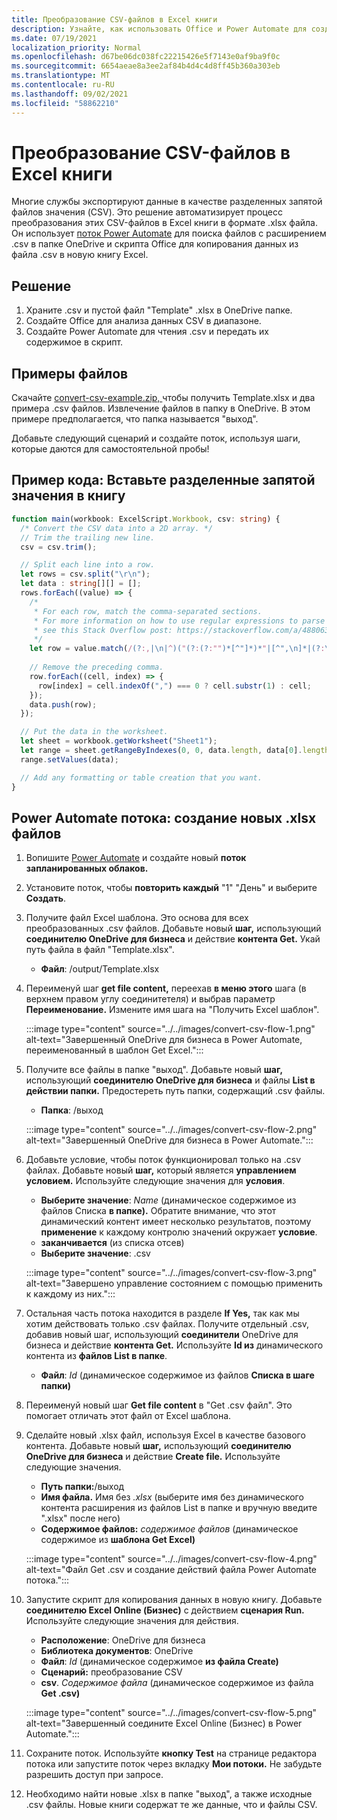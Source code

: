 ```yaml
---
title: Преобразование CSV-файлов в Excel книги
description: Узнайте, как использовать Office и Power Automate для создания .xlsx из .csv файлов.
ms.date: 07/19/2021
localization_priority: Normal
ms.openlocfilehash: d67be06dc038fc22215426e5f7143e0af9ba9f0c
ms.sourcegitcommit: 6654aeae8a3ee2af84b4d4c4d8ff45b360a303eb
ms.translationtype: MT
ms.contentlocale: ru-RU
ms.lasthandoff: 09/02/2021
ms.locfileid: "58862210"
---
```

# <a name="convert-csv-files-to-excel-workbooks"></a>Преобразование CSV-файлов в Excel книги

Многие службы экспортируют данные в качестве разделенных запятой файлов значения (CSV). Это решение автоматизирует процесс преобразования этих CSV-файлов в Excel книги в формате .xlsx файла. Он использует [поток Power Automate](https://flow.microsoft.com) для поиска файлов с расширением .csv в папке OneDrive и скрипта Office для копирования данных из файла .csv в новую книгу Excel.

## <a name="solution"></a>Решение

1. Храните .csv и пустой файл "Template" .xlsx в OneDrive папке.
1. Создайте Office для анализа данных CSV в диапазоне.
1. Создайте Power Automate для чтения .csv и передать их содержимое в скрипт.

## <a name="sample-files"></a>Примеры файлов

Скачайте <a href="https://github.com/OfficeDev/office-scripts-docs/blob/master/docs/resources/samples/convert-csv-example.zip?raw=true">convert-csv-example.zip, </a> чтобы получить Template.xlsx и два примера .csv файлов. Извлечение файлов в папку в OneDrive. В этом примере предполагается, что папка называется "выход".

Добавьте следующий сценарий и создайте поток, используя шаги, которые даются для самостоятельной пробы!

## <a name="sample-code-insert-comma-separated-values-into-a-workbook"></a>Пример кода: Вставьте разделенные запятой значения в книгу

```TypeScript
function main(workbook: ExcelScript.Workbook, csv: string) {
  /* Convert the CSV data into a 2D array. */
  // Trim the trailing new line.
  csv = csv.trim();

  // Split each line into a row.
  let rows = csv.split("\r\n");
  let data : string[][] = [];
  rows.forEach((value) => {
    /*
     * For each row, match the comma-separated sections.
     * For more information on how to use regular expressions to parse CSV files,
     * see this Stack Overflow post: https://stackoverflow.com/a/48806378/9227753
     */
    let row = value.match(/(?:,|\n|^)("(?:(?:"")*[^"]*)*"|[^",\n]*|(?:\n|$))/g);
    
    // Remove the preceding comma.
    row.forEach((cell, index) => {
      row[index] = cell.indexOf(",") === 0 ? cell.substr(1) : cell;
    });
    data.push(row);
  });

  // Put the data in the worksheet.
  let sheet = workbook.getWorksheet("Sheet1");
  let range = sheet.getRangeByIndexes(0, 0, data.length, data[0].length);
  range.setValues(data);

  // Add any formatting or table creation that you want.
}
```

## <a name="power-automate-flow-create-new-xlsx-files"></a>Power Automate потока: создание новых .xlsx файлов

1. Вопишите [Power Automate](https://flow.microsoft.com) и создайте новый **поток запланированных облаков.**
1. Установите поток, чтобы **повторить каждый** "1" "День" и выберите **Создать**.
1. Получите файл Excel шаблона. Это основа для всех преобразованных .csv файлов. Добавьте новый **шаг,** использующий **соединителю OneDrive для бизнеса** и действие **контента Get.** Укай путь файла в файл "Template.xlsx".
    * **Файл**: /output/Template.xlsx
1. Переименуй шаг **get file content,** переехав **в меню этого** шага (в верхнем правом углу соединитетеля) и выбрав параметр **Переименование.** Измените имя шага на "Получить Excel шаблон".

     :::image type="content" source="../../images/convert-csv-flow-1.png" alt-text="Завершенный OneDrive для бизнеса в Power Automate, переименованный в шаблон Get Excel.":::
1. Получите все файлы в папке "выход". Добавьте новый **шаг,** использующий **соединителю OneDrive для бизнеса** и файлы **List в действии папки.** Предостереть путь папки, содержащий .csv файлы.
    * **Папка**: /выход

    :::image type="content" source="../../images/convert-csv-flow-2.png" alt-text="Завершенный OneDrive для бизнеса в Power Automate.":::
1. Добавьте условие, чтобы поток функционировал только на .csv файлах. Добавьте новый **шаг,** который является **управлением условием.** Используйте следующие значения для **условия**.
    * **Выберите значение**: *Name* (динамическое содержимое из файлов Списка **в папке).** Обратите внимание, что этот динамический контент имеет несколько результатов, поэтому **применение**  к каждому контролю значений окружает **условие**.
    * **заканчивается** (из списка отсев)
    * **Выберите значение**: .csv

    :::image type="content" source="../../images/convert-csv-flow-3.png" alt-text="Завершено управление состоянием с помощью применить к каждому из них.":::
1. Остальная часть потока находится в разделе **If Yes,** так как мы хотим действовать только .csv файлах. Получите отдельный .csv, добавив новый  шаг, использующий **соединители** OneDrive для бизнеса и действие **контента Get.** Используйте **Id из** динамического контента из **файлов List в папке**.
    * **Файл**: *Id* (динамическое содержимое из файлов **Списка в шаге папки)**
1. Переименуй новый шаг **Get file content** в "Get .csv файл". Это помогает отличать этот файл от Excel шаблона.
1. Сделайте новый .xlsx файл, используя Excel в качестве базового контента. Добавьте новый **шаг,** использующий **соединителю OneDrive для бизнеса** и действие **Create file.** Используйте следующие значения.
    * **Путь папки:**/выход
    * **Имя файла.** Имя без *.xlsx* (выберите имя без динамического контента расширения из файлов List в папке и вручную введите ".xlsx" после него)  
    * **Содержимое файлов:** *содержимое файлов* (динамическое содержимое из **шаблона Get Excel)**

     :::image type="content" source="../../images/convert-csv-flow-4.png" alt-text="Файл Get .csv и создание действий файла Power Automate потока.":::
1. Запустите скрипт для копирования данных в новую книгу. Добавьте **соединителю Excel Online (Бизнес)** с действием **сценария Run.** Используйте следующие значения для действия.
    * **Расположение**: OneDrive для бизнеса
    * **Библиотека документов**: OneDrive
    * **Файл**: *Id* (динамическое содержимое **из файла Create)**
    * **Сценарий:** преобразование CSV
    * **csv**. *Содержимое файла* (динамическое содержимое из файла **Get .csv)**

    :::image type="content" source="../../images/convert-csv-flow-5.png" alt-text="Завершенный соедините Excel Online (Бизнес) в Power Automate.":::
1. Сохраните поток. Используйте **кнопку Test** на странице редактора потока или запустите поток через вкладку **Мои потоки.** Не забудьте разрешить доступ при запросе.
1. Необходимо найти новые .xlsx в папке "выход", а также исходные .csv файлы. Новые книги содержат те же данные, что и файлы CSV.
